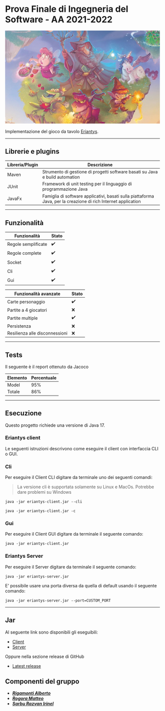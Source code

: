 # Prova Finale di Ingegneria del Software - AA 2021-2022

![Eriantys](src/main/resources/Graphical_Assets/eriantys.jpg)

Implementazione del gioco da tavolo [Eriantys](https://www.craniocreations.it/prodotto/eriantys/).

---

## Librerie e plugins

| Libreria/Plugin | Descrizione                                                                                                    |
|-----------------|----------------------------------------------------------------------------------------------------------------|
| Maven           | Strumento di gestione di progetti software basati su Java e build automation                                   |
| JUnit           | Framework di unit testing per il linguaggio di programmazione Java                                             |
| JavaFx          | Famiglia di software applicativi, basati sulla piattaforma Java, per la creazione di rich Internet application |

---

## Funzionalità

| Funzionalità        | Stato               |
|---------------------|---------------------|
| Regole semplificate | :heavy_check_mark:  |
| Regole complete     | :heavy_check_mark:  |
| Socket              | :heavy_check_mark:  |
| Cli                 | :heavy_check_mark:  |
| Gui                 | :heavy_check_mark:  |

| Funzionalità avanzate          | Stato              |
|--------------------------------|--------------------|
| Carte personaggio              | :heavy_check_mark: |
| Partite a 4 giocatori          | :x:                |
| Partite multiple               | :heavy_check_mark: |
| Persistenza                    | :x:                |
| Resilienza alle disconnessioni | :x:                |

---

## Tests

Il seguente è il report ottenuto da Jacoco

| Elemento | Percentuale |
|----------|-------------|
| Model    | 95%         |
| Totale   | 86%         |

---

## Esecuzione

Questo progetto richiede una versione di Java 17.

### Eriantys client

Le seguenti istruzioni descrivono come eseguire il client con interfaccia CLI o GUI.

### Cli

Per eseguire il Client CLI digitare da terminale uno dei seguenti comandi:

> La versione cli è supportata solamente su Linux e MacOs. Potrebbe dare problemi su Windows

```
java -jar eriantys-client.jar --cli
```

```
java -jar eriantys-client.jar -c
```

### Gui

Per eseguire il Client GUI digitare da terminale il seguente comando:

```
java -jar eriantys-client.jar
```

### Eriantys Server

Per eseguire il Server digitare da terminale il seguente comando:

```
java -jar eriantys-server.jar
```

E' possibile usare una porta diversa da quella di default usando il seguente comando:

```
java -jar eriantys-server.jar --port=CUSTOM_PORT
```

---

## Jar

Al seguente link sono disponibili gli eseguibili:

- [Client]()
- [Server]()

Oppure nella sezione release di GitHub
- [Latest release](https://github.com/irinel-sarbu/ing-sw-2022-Rigamonti-Rogora-Sarbu/releases/latest)

## Componenti del gruppo

- [_**Rigamonti Alberto**_](https://github.com/Alberto1Rigamonti)
- [_**Rogora Matteo**_](https://github.com/teo3300)
- [_**Sarbu Razvan Irinel**_](https://github.com/irinel-sarbu)
